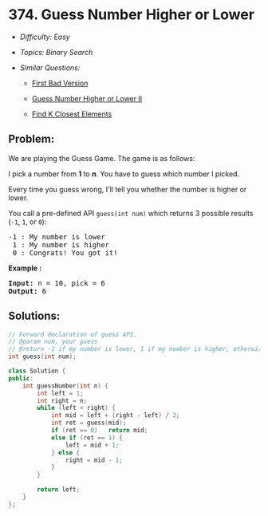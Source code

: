 # 374. Guess Number Higher or Lower

* *Difficulty: Easy*

* *Topics: Binary Search*

* *Similar Questions:*

  * [First Bad Version](first-bad-version.md)

  * [Guess Number Higher or Lower II](guess-number-higher-or-lower-ii.md)

  * [Find K Closest Elements](find-k-closest-elements.md)

## Problem:

<p>We are playing the Guess Game. The game is as follows:</p>

<p>I pick a number from <b>1</b> to <b><i>n</i></b>. You have to guess which number I picked.</p>

<p>Every time you guess wrong, I&#39;ll tell you whether the number is higher or lower.</p>

<p>You call a pre-defined API <code>guess(int num)</code> which returns 3 possible results (<code>-1</code>, <code>1</code>, or <code>0</code>):</p>

<pre>
-1 : My number is lower
 1 : My number is higher
 0 : Congrats! You got it!
</pre>

<p><strong>Example :</strong></p>

<div>
<pre>
<strong>Input: </strong>n = <span id="example-input-1-1">10</span>, pick = <span id="example-input-1-2">6</span>
<strong>Output: </strong><span id="example-output-1">6</span>
</pre>
</div>

## Solutions:

```c++
// Forward declaration of guess API.
// @param num, your guess
// @return -1 if my number is lower, 1 if my number is higher, otherwise return 0
int guess(int num);

class Solution {
public:
    int guessNumber(int n) {
        int left = 1;
        int right = n;
        while (left < right) {
            int mid = left + (right - left) / 2;
            int ret = guess(mid);
            if (ret == 0)   return mid;
            else if (ret == 1) {
                left = mid + 1;
            } else {
                right = mid - 1;
            }
        }
        
        return left;
    }
};
```

